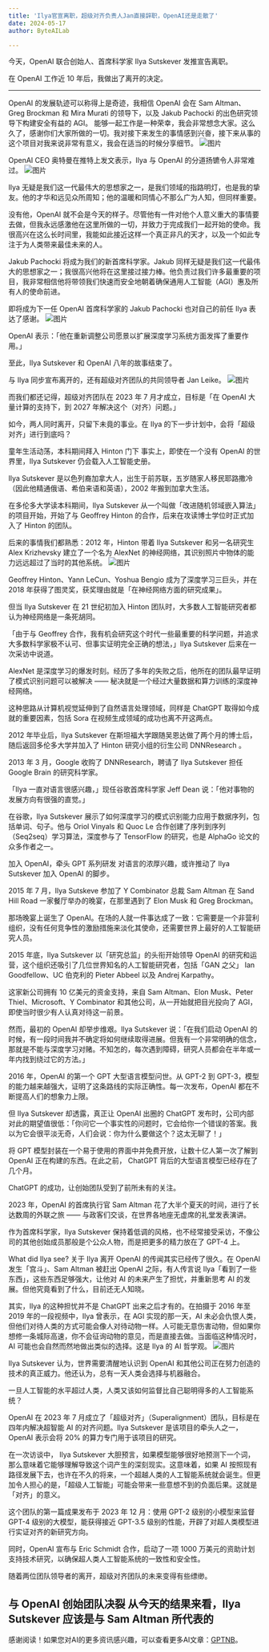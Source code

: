 ```yaml
---
title: 'Ilya官宣离职，超级对齐负责人Jan直接辞职，OpenAI还是走散了'
date: 2024-05-17
author: ByteAILab

---
```


今天，OpenAI 联合创始人、首席科学家 Ilya Sutskever 发推宣告离职。

在 OpenAI 工作近 10 年后，我做出了离开的决定。

---
OpenAI 的发展轨迹可以称得上是奇迹，我相信 OpenAI 会在 Sam Altman、Greg Brockman 和 Mira Murati 的领导下，以及 Jakub Pachocki 的出色研究领导下构建安全有益的 AGI。
能够一起工作是一种荣幸，我会非常想念大家。这么久了，感谢你们大家所做的一切。我对接下来发生的事情感到兴奋，接下来从事的这个项目对我来说非常有意义，我会在适当的时候分享细节。
![图片](https://image.jiqizhixin.com/uploads/editor/ed343d9b-1de0-4118-8f95-125cdf63fd4a/640.png)

OpenAI CEO 奥特曼在推特上发文表示，Ilya 与 OpenAI 的分道扬镳令人非常难过。
![图片](https://image.jiqizhixin.com/uploads/editor/66db05c1-2d49-4f22-b25a-8074073acace/640.png)

Ilya 无疑是我们这一代最伟大的思想家之一，是我们领域的指路明灯，也是我的挚友。他的才华和远见众所周知；他的温暖和同情心不那么广为人知，但同样重要。

没有他，OpenAI 就不会是今天的样子。尽管他有一件对他个人意义重大的事情要去做，但我永远感激他在这里所做的一切，并致力于完成我们一起开始的使命。我很高兴在这么长时间里，我能如此接近这样一个真正非凡的天才，以及一个如此专注于为人类带来最佳未来的人。

Jakub Pachocki 将成为我们的新首席科学家。Jakub 同样无疑是我们这一代最伟大的思想家之一；我很高兴他将在这里接过接力棒。他负责过我们许多最重要的项目，我非常相信他将带领我们快速而安全地朝着确保通用人工智能（AGI）惠及所有人的使命前进。

即将成为下一任 OpenAI 首席科学家的 Jakub  Pachocki  也对自己的前任 Ilya 表达了感谢。
![图片](https://image.jiqizhixin.com/uploads/editor/281d9678-6b89-4348-8578-b2c3f7a5fbf5/640.png)

OpenAI 表示：「他在重新调整公司愿景以扩展深度学习系统方面发挥了重要作用。」

至此，Ilya Sutskever 和 OpenAI 八年的故事结束了。

与 Ilya 同步宣布离开的，还有超级对齐团队的共同领导者 Jan Leike。
![图片](https://image.jiqizhixin.com/uploads/editor/194ce9a6-be03-40e3-9190-e84dbf0b4cad/640.png)

而我们都还记得，超级对齐团队在 2023 年 7 月才成立，目标是「在 OpenAI 大量计算的支持下，到 2027 年解决这个（对齐）问题。」

如今，两人同时离开，只留下未竟的事业。在 Ilya 的下一步计划中，会将「超级对齐」进行到底吗？

童年生活动荡，本科期间拜入 Hinton 门下
事实上，即使在一个没有 OpenAI 的世界里，Ilya Sutskever 仍会载入人工智能史册。

Ilya Sutskever 是以色列裔加拿大人，出生于前苏联，五岁随家人移民耶路撒冷（因此他精通俄语、希伯来语和英语），2002 年搬到加拿大生活。

在多伦多大学读本科期间，Ilya Sutskever 从一个叫做「改进随机邻域嵌入算法」的项目开始，开始了与 Geoffrey Hinton 的合作，后来在攻读博士学位时正式加入了 Hinton 的团队。

后来的事情我们都熟悉：2012 年，Hinton 带着 Ilya Sutskever 和另一名研究生 Alex Krizhevsky 建立了一个名为 AlexNet 的神经网络，其识别照片中物体的能力远远超过了当时的其他系统。
![图片](https://image.jiqizhixin.com/uploads/editor/a6680192-f2c3-4a80-9eae-65461f93b79e/640.png)

Geoffrey Hinton、Yann LeCun、Yoshua Bengio 成为了深度学习三巨头，并在 2018 年获得了图灵奖，获奖理由就是「在神经网络方面的研究成果」。

但当 Ilya Sutskever 在 21 世纪初加入 Hinton 团队时，大多数人工智能研究者都认为神经网络是一条死胡同。

「由于与 Geoffrey 合作，我有机会研究这个时代一些最重要的科学问题，并追求大多数科学家极不认可、但事实证明完全正确的想法，」Ilya Sutskever 后来在一次采访中说道。

AlexNet 是深度学习的爆发时刻。经历了多年的失败之后，他所在的团队最早证明了模式识别问题可以被解决 —— 秘决就是一个经过大量数据和算力训练的深度神经网络。

这种思路从计算机视觉延伸到了自然语言处理领域，同样是 ChatGPT 取得如今成就的重要因素，包括 Sora 在视频生成领域的成功也离不开这两点。

2012 年毕业后，Ilya Sutskever 在斯坦福大学跟随吴恩达做了两个月的博士后，随后返回多伦多大学并加入了 Hinton 研究小组的衍生公司 DNNResearch 。

2013 年 3 月，Google 收购了 DNNResearch，聘请了 Ilya Sutskever 担任 Google Brain 的研究科学家。

「Ilya 一直对语言很感兴趣，」现任谷歌首席科学家 Jeff Dean 说：「他对事物的发展方向有很强的直觉。」

在谷歌，Ilya Sutskever 展示了如何深度学习的模式识别能力应用于数据序列，包括单词、句子。他与 Oriol Vinyals 和 Quoc Le 合作创建了序列到序列（Seq2seq）学习算法，深度参与了 TensorFlow 的研究，也是 AlphaGo 论文的众多作者之一。

加入 OpenAI，牵头 GPT 系列研发
对语言的浓厚兴趣，或许推动了 Ilya Sutskever 加入 OpenAI 的脚步。

2015 年 7 月，Ilya Sutskeve 参加了 Y Combinator 总裁 Sam Altman 在 Sand Hill Road 一家餐厅举办的晚宴，在那里遇到了 Elon Musk 和 Greg Brockman。

那场晚宴上诞生了 OpenAI。在场的人就一件事达成了一致：它需要是一个非营利组织，没有任何竞争性的激励措施来淡化其使命，还需要世界上最好的人工智能研究人员。

2015 年底，Ilya Sutskever 以「研究总监」的头衔开始领导 OpenAI 的研究和运营，这个组织还吸引了几位世界知名的人工智能研究者，包括「GAN 之父」 Ian Goodfellow、UC 伯克利的 Pieter Abbeel 以及 Andrej Karpathy。

这家新公司拥有 10 亿美元的资金支持，来自 Sam Altman、Elon Musk、Peter Thiel、Microsoft、Y Combinator 和其他公司，从一开始就把目光投向了 AGI，即使当时很少有人认真对待这一前景。

然而，最初的 OpenAI 却举步维艰。Ilya Sutskever 说：「在我们启动 OpenAI 的时候，有一段时间我并不确定将如何继续取得进展。但我有一个非常明确的信念，那就是不能与深度学习对赌。不知怎的，每次遇到障碍，研究人员都会在半年或一年内找到绕过它的方法。」

2016 年，OpenAI 的第一个 GPT 大型语言模型问世。从 GPT-2 到 GPT-3，模型的能力越来越强大，证明了这条路线的实际正确性。每一次发布，OpenAI 都在不断提高人们的想象力上限。

但 Ilya Sutskever 却透露，真正让 OpenAI 出圈的 ChatGPT 发布时，公司内部对此的期望值很低：「你问它一个事实性的问题时，它会给你一个错误的答案。我以为它会很平淡无奇，人们会说：你为什么要做这个？这太无聊了！」

将 GPT 模型封装在一个易于使用的界面中并免费开放，让数十亿人第一次了解到 OpenAI 正在构建的东西。在此之前， ChatGPT 背后的大型语言模型已经存在了几个月。

ChatGPT 的成功，让创始团队受到了前所未有的关注。

2023 年，OpenAI 的首席执行官 Sam Altman 花了大半个夏天的时间，进行了长达数周的外联之旅 —— 与政客们交谈，在世界各地座无虚席的礼堂发表演讲。

作为首席科学家，Ilya Sutskever 保持着低调的风格，也不经常接受采访，不像公司的其他创始成员那般是个公众人物，而是把更多的精力放在了 GPT-4 上。

What did Ilya see?
关于 Ilya 离开 OpenAI 的传闻其实已经传了很久。在 OpenAI 发生「宫斗」、Sam Altman 被赶出 OpenAI 之际，有人传言说 Ilya「看到了一些东西」，这些东西足够强大，让他对 AI 的未来产生了担忧，并重新思考 AI 的发展。但他究竟看到了什么，目前还无人知晓。

其实，Ilya 的这种担忧并不是 ChatGPT 出来之后才有的。在拍摄于 2016 年至 2019 年的一段视频中，Ilya 曾表示，在 AGI 实现的那一天，AI 未必会仇恨人类，但他们对待人类的方式可能会像人对待动物一样。人可能无意伤害动物，但如果你想修一条城际高速，你不会征询动物的意见，而是直接去做。当面临这种情况时，AI 可能也会自然而然地做出类似的选择。这是 Ilya 的 AI 哲学观。
![图片](https://image.jiqizhixin.com/uploads/editor/bc813773-2299-4c9f-b574-6d2d1b135d32/1715766114300.png)

Ilya Sutskever 认为，世界需要清醒地认识到 OpenAI 和其他公司正在努力创造的技术的真正威力。他还认为，总有一天人类会选择与机器融合。

一旦人工智能的水平超过人类，人类又该如何监督比自己聪明得多的人工智能系统？

OpenAI 在 2023 年 7 月成立了「超级对齐」（Superalignment）团队，目标是在四年内解决超智能 AI 的对齐问题。Ilya Sutskever 是该项目的牵头人之一，OpenAI 表示会将 20% 的算力专门用于该项目的研究。

在一次访谈中， Ilya Sutskever 大胆预言，如果模型能够很好地预测下一个词，那么意味着它能够理解导致这个词产生的深刻现实。这意味着，如果 AI 按照现有路径发展下去，也许在不久的将来，一个超越人类的人工智能系统就会诞生。但更加令人担心的是，「超级人工智能」可能会带来一些意想不到的负面后果。这就是「对齐」的意义。

这个团队的第一篇成果发布于 2023 年 12 月：使用 GPT-2 级别的小模型来监督 GPT-4 级别的大模型，能获得接近 GPT-3.5 级别的性能，开辟了对超人类模型进行实证对齐的新研究方向。

同时，OpenAI 宣布与 Eric Schmidt 合作，启动了一项 1000 万美元的资助计划支持技术研究，以确保超人类人工智能系统的一致性和安全性。

随着两位团队领导者的离开，超级对齐团队的未来变得有些缥缈。

与 OpenAI 创始团队决裂
从今天的结果来看，Ilya Sutskever 应该是与 Sam Altman 所代表的
---
感谢阅读！如果您对AI的更多资讯感兴趣，可以查看更多AI文章：[GPTNB](https://gptnb.com)。